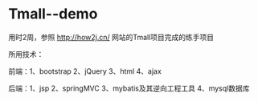 # Tmall--demo
用时2周，参照 http://how2j.cn/ 网站的Tmall项目完成的练手项目

所用技术：

前端：1、bootstrap 2、jQuery 3、html 4、ajax

后端：1、jsp  2、springMVC  3、mybatis及其逆向工程工具  4、mysql数据库
